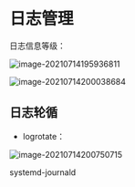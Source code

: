 # 日志管理

日志信息等级：

![image-20210714195936811](C:\Users\13729\AppData\Roaming\Typora\typora-user-images\image-20210714195936811.png)

![image-20210714200038684](C:\Users\13729\AppData\Roaming\Typora\typora-user-images\image-20210714200038684.png)



## 日志轮循

- logrotate：

![image-20210714200750715](C:\Users\13729\AppData\Roaming\Typora\typora-user-images\image-20210714200750715.png)





systemd-journald